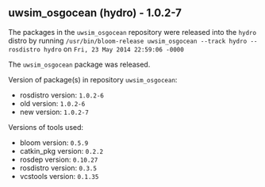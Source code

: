 ## uwsim_osgocean (hydro) - 1.0.2-7

The packages in the `uwsim_osgocean` repository were released into the `hydro` distro by running `/usr/bin/bloom-release uwsim_osgocean --track hydro --rosdistro hydro` on `Fri, 23 May 2014 22:59:06 -0000`

The `uwsim_osgocean` package was released.

Version of package(s) in repository `uwsim_osgocean`:
- rosdistro version: `1.0.2-6`
- old version: `1.0.2-6`
- new version: `1.0.2-7`

Versions of tools used:
- bloom version: `0.5.9`
- catkin_pkg version: `0.2.2`
- rosdep version: `0.10.27`
- rosdistro version: `0.3.5`
- vcstools version: `0.1.35`


